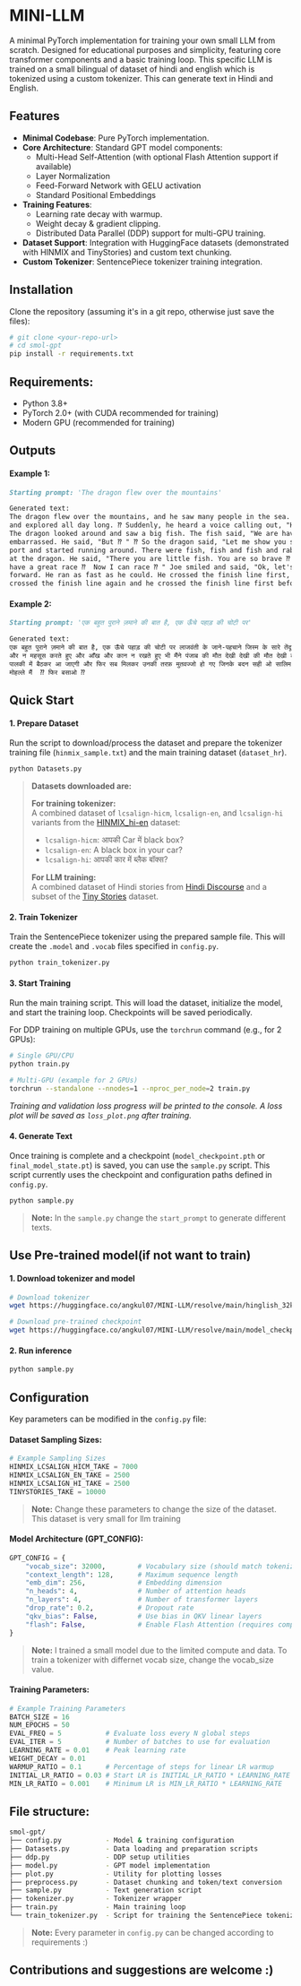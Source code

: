 # MINI-LLM

A minimal PyTorch implementation for training your own small LLM from scratch. Designed for educational purposes and simplicity, featuring core transformer components and a basic training loop. This specific LLM is trained on a small bilingual of dataset of hindi and english which is tokenized using a custom tokenizer. This can generate text in Hindi and English.

## Features

- **Minimal Codebase**: Pure PyTorch implementation.
- **Core Architecture**: Standard GPT model components:
  - Multi-Head Self-Attention (with optional Flash Attention support if available)
  - Layer Normalization
  - Feed-Forward Network with GELU activation
  - Standard Positional Embeddings
- **Training Features**:
  - Learning rate decay with warmup.
  - Weight decay & gradient clipping.
  - Distributed Data Parallel (DDP) support for multi-GPU training.
- **Dataset Support**: Integration with HuggingFace datasets (demonstrated with HINMIX and TinyStories) and custom text chunking.
- **Custom Tokenizer**: SentencePiece tokenizer training integration.

## Installation 

Clone the repository (assuming it's in a git repo, otherwise just save the files):

```bash
# git clone <your-repo-url>
# cd smol-gpt
pip install -r requirements.txt
```

## Requirements:

- Python 3.8+
- PyTorch 2.0+ (with CUDA recommended for training)
- Modern GPU (recommended for training)

## Outputs
#### Example 1:
```markdown
Starting prompt: 'The dragon flew over the mountains'

Generated text:
The dragon flew over the mountains, and he saw many people in the sea. He was so excited ⁇  He played in the ocean 
and explored all day long. ⁇ Suddenly, he heard a voice calling out, "Hey ⁇  Joe ⁇  What are you doing here?" ⁇ 
The dragon looked around and saw a big fish. The fish said, "We are having a race to catch fish ⁇ " ⁇ Joe was 
embarrassed. He said, "But ⁇ " ⁇ So the dragon said, "Let me show you something ⁇ " So Joe quickly ran to the
port and started running around. There were fish, fish and fish and rabbits. Joe stopped rushing and looked 
at the dragon. He said, "There you are little fish. You are so brave ⁇ " ⁇ The dragon smiled and said, "I 
have a great race ⁇  Now I can race ⁇ " Joe smiled and said, "Ok, let's race ⁇ " ⁇ Joe was excited and he ran 
forward. He ran as fast as he could. He crossed the finish line first, and he was laughing. After a while, he 
crossed the finish line again and he crossed the finish line first before it was time to go home.
```

#### Example 2:
```markdown
Starting prompt: 'एक बहुत पुराने ज़माने की बात है, एक ऊँचे पहाड़ की चोटी पर'

Generated text:
एक बहुत पुराने ज़माने की बात है, एक ऊँचे पहाड़ की चोटी पर लाजवंती के जाने-पहचाने जिस्म के सारे तेंदूला मुंह में उसका बेबाक निडर भोला भाला दिल मुर्दा 
और न महसूस करते हुए और आँख और कान न रखते हुए भी मैंने पंजाब की मौत देखी देखी की मौत देखी कर दिया-' नहीं तो पंडिताइन चाची जैसी नई अम्मा 
पालकी में बैठकर आ जाएगी और फिर सब मिलकर उनकी तरफ़ मुतवज्जो हो गए जिनके बदन सही ओ सालिम थे, लेकिन दिल ज़ख़्मी ⁇  गली, मोहल्ले मोहल्ले 
मोहल्ले मैं  ⁇ फिर बसाओ ⁇ 
```

## Quick Start

#### 1. Prepare Dataset

Run the script to download/process the dataset and prepare the tokenizer training file (`hinmix_sample.txt`) and the main training dataset (`dataset_hr`).

```bash
python Datasets.py
```

> **Datasets downloaded are:**
> 
> **For training tokenizer:**  
> A combined dataset of `lcsalign-hicm`, `lcsalign-en`, and `lcsalign-hi` variants from the [HINMIX_hi-en](https://huggingface.co/datasets/kartikagg98/HINMIX_hi-en) dataset:  
> - `lcsalign-hicm`: आपकी Car में black box?  
> - `lcsalign-en`: A black box in your car?  
> - `lcsalign-hi`: आपकी कार में ब्लैक बॉक्स?
> 
> **For LLM training:**  
> A combined dataset of Hindi stories from [Hindi Discourse](https://huggingface.co/datasets/midas/hindi_discourse) and a subset of the [Tiny Stories](https://huggingface.co/roneneldan/TinyStories-1M) dataset.


#### 2. Train Tokenizer

Train the SentencePiece tokenizer using the prepared sample file. This will create the `.model` and `.vocab` files specified in `config.py`.

```bash
python train_tokenizer.py
```


#### 3. Start Training

Run the main training script. This will load the dataset, initialize the model, and start the training loop. Checkpoints will be saved periodically.

For DDP training on multiple GPUs, use the `torchrun` command (e.g., for 2 GPUs):

```bash
# Single GPU/CPU
python train.py

# Multi-GPU (example for 2 GPUs)
torchrun --standalone --nnodes=1 --nproc_per_node=2 train.py
```

*Training and validation loss progress will be printed to the console. A loss plot will be saved as `loss_plot.png` after training.*


#### 4. Generate Text

Once training is complete and a checkpoint (`model_checkpoint.pth` or `final_model_state.pt`) is saved, you can use the `sample.py` script. This script currently uses the checkpoint and configuration paths defined in `config.py`.

```bash
python sample.py
```

> **Note:** In the `sample.py` change the `start_prompt` to generate different texts.

## Use Pre-trained model(if not want to train)
#### 1. Download tokenizer and model
```bash
# Download tokenizer
wget https://huggingface.co/angkul07/MINI-LLM/resolve/main/hinglish_32k.model -P data/

# Download pre-trained checkpoint
wget https://huggingface.co/angkul07/MINI-LLM/resolve/main/model_checkpoint.pth -P model/
```

#### 2. Run inference
```bash
python sample.py
```

## Configuration
Key parameters can be modified in the `config.py` file:

#### Dataset Sampling Sizes:
```python
# Example Sampling Sizes
HINMIX_LCSALIGN_HICM_TAKE = 7000
HINMIX_LCSALIGN_EN_TAKE = 2500
HINMIX_LCSALIGN_HI_TAKE = 2500
TINYSTORIES_TAKE = 10000
```
>**Note:** Change these parameters to change the size of the dataset. This dataset is very small for llm training

#### Model Architecture (GPT_CONFIG):
```python
GPT_CONFIG = {
    "vocab_size": 32000,        # Vocabulary size (should match tokenizer)
    "context_length": 128,      # Maximum sequence length
    "emb_dim": 256,             # Embedding dimension
    "n_heads": 4,               # Number of attention heads
    "n_layers": 4,              # Number of transformer layers
    "drop_rate": 0.2,           # Dropout rate
    "qkv_bias": False,          # Use bias in QKV linear layers
    "flash": False,             # Enable Flash Attention (requires compatible hardware/PyTorch)
}
```
>**Note:** I trained a small model due to the limited compute and data. To train a tokenizer with differnet vocab size, change the vocab_size value.

#### Training Parameters:
```python
# Example Training Parameters
BATCH_SIZE = 16
NUM_EPOCHS = 50
EVAL_FREQ = 5           # Evaluate loss every N global steps
EVAL_ITER = 5           # Number of batches to use for evaluation
LEARNING_RATE = 0.01    # Peak learning rate
WEIGHT_DECAY = 0.01
WARMUP_RATIO = 0.1      # Percentage of steps for linear LR warmup
INITIAL_LR_RATIO = 0.03 # Start LR is INITIAL_LR_RATIO * LEARNING_RATE
MIN_LR_RATIO = 0.001    # Minimum LR is MIN_LR_RATIO * LEARNING_RATE
```

## File structure:
```bash
smol-gpt/
├── config.py           - Model & training configuration
├── Datasets.py         - Data loading and preparation scripts
├── ddp.py              - DDP setup utilities
├── model.py            - GPT model implementation
├── plot.py             - Utility for plotting losses
├── preprocess.py       - Dataset chunking and token/text conversion
├── sample.py           - Text generation script
├── tokenizer.py        - Tokenizer wrapper
├── train.py            - Main training loop
└── train_tokenizer.py  - Script for training the SentencePiece tokenizer
```

> **Note:** Every parameter in `config.py` can be changed according to requirements :)

## Contributions and suggestions are welcome :)